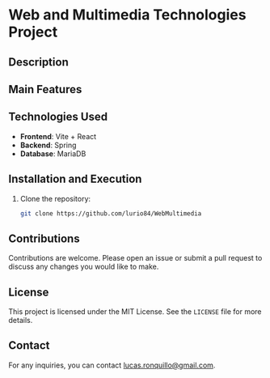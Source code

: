 # Web and Multimedia Technologies Project

## Description

## Main Features

## Technologies Used

- **Frontend**: Vite + React
- **Backend**: Spring
- **Database**: MariaDB

## Installation and Execution

1. Clone the repository:
   ```bash
   git clone https://github.com/lurio84/WebMultimedia
   ```

## Contributions

Contributions are welcome. Please open an issue or submit a pull request to discuss any changes you would like to make.

## License

This project is licensed under the MIT License. See the `LICENSE` file for more details.

## Contact

For any inquiries, you can contact lucas.ronquillo@gmail.com.
